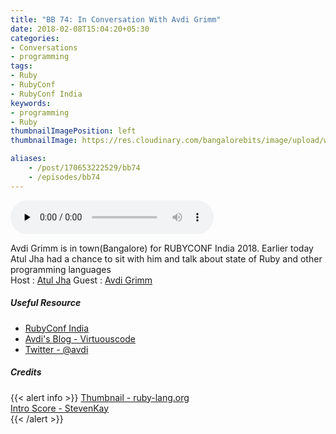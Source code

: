```yaml
---
title: "BB 74: In Conversation With Avdi Grimm"
date: 2018-02-08T15:04:20+05:30
categories:
- Conversations
- programming
tags:
- Ruby
- RubyConf
- RubyConf India
keywords:
- programming
- Ruby
thumbnailImagePosition: left
thumbnailImage: https://res.cloudinary.com/bangalorebits/image/upload/w_800,h_800,c_fill,r_50/v1518117202/bb-episode-assets/bb74-thumbnail_brfbli.png

aliases:
    - /post/170653222529/bb74
    - /episodes/bb74
---
```

<audio controls="controls" controls style="width: 325px;" preload="none" id="audio_player"><source  src='https://audio.simplecast.com/2e0a3dfe.mp3' type="audio/mp3">  </audio> <BR>
<!-- <iframe frameborder='0' height='200px' scrolling='no' seamless src='https://embed.simplecast.com/9242cb84?color=f5f5f5' width='100%'></iframe> -->
Avdi Grimm is in town(Bangalore) for RUBYCONF India 2018. Earlier today Atul Jha had a chance to sit with him and talk about state of Ruby and other programming languages
 <BR>
Host :   [Atul Jha](https://twitter.com/koolhead17)    Guest : [Avdi Grimm](https://twitter.com/@avdi/)
 <!--more-->
##### Useful Resource
*   [RubyConf India](http://rubyconfindia.org/)
*   [Avdi's Blog - Virtuouscode](http://www.virtuouscode.com/)
*   [Twitter - @avdi](https://twitter.com/@avdi/)

##### Credits

{{< alert info  >}}
  [Thumbnail - ruby-lang.org](https://www.ruby-lang.org) <BR>
  [Intro Score - StevenKay](https://plus.google.com/+StevenKay_Detachment)<BR>
{{< /alert >}}
